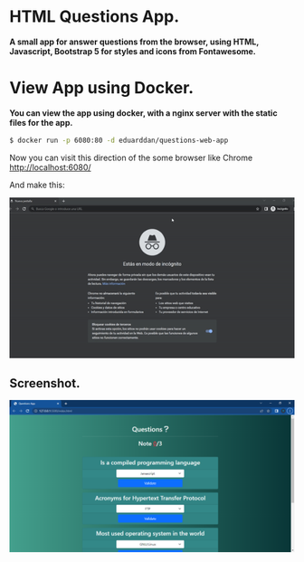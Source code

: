 # HTML Questions App.

__A small app for answer questions from the browser, using HTML, Javascript, Bootstrap 5 for styles and icons from Fontawesome.__

# View App using Docker.
__You can view the app using docker, with a nginx server with the static files for the app.__


```bash
$ docker run -p 6080:80 -d eduarddan/questions-web-app
```

Now you can visit this direction of the some browser like Chrome <a href="http://localhost:6080" target="_blank" rel="noreferrer">http://localhost:6080/</a>

And make this:

![video](./doc/videos/video.gif)

## Screenshot.
![screenshot](./doc/screenshots/principal.png)